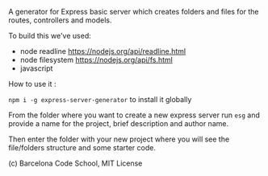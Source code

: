 A generator for Express basic server which creates folders and files for the routes, controllers and models.

To build this we've used:

* node readline   https://nodejs.org/api/readline.html
* node filesystem https://nodejs.org/api/fs.html
* javascript 

How to use it :

`npm i -g express-server-generator` to install it globally

From the folder where you want to create a new express server run `esg` and provide a name for the project, brief description and author name. 

Then enter the folder with your new project where you will see the file/folders structure and some starter code. 

(c) Barcelona Code School, MIT License
